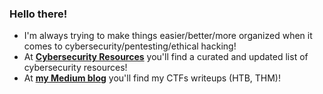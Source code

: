 ### Hello there!
- I'm always trying to make things easier/better/more organized when it comes to cybersecurity/pentesting/ethical hacking!
- At [**Cybersecurity Resources**](https://github.com/Kothmun/Cybersecurity_Resources) you'll find a curated and updated list of cybersecurity resources!
- At [**my Medium blog**](https://kothmun.medium.com/) you'll find my CTFs writeups (HTB, THM)!


